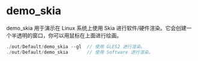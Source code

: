 # demo_skia

demo_skia 用于演示在 Linux 系统上使用 Skia 进行软件/硬件渲染。它会创建一个半透明的窗口，你可以用鼠标在上面进行绘画。

```c++
./out/Default/demo_skia --gl  // 使用 GLES2 进行渲染。
./out/Default/demo_skia       // 使用 Software 进行渲染。
```
